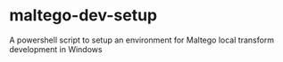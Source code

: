 # maltego-dev-setup
A powershell script to setup an environment for Maltego local transform development in Windows
